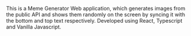 This is a Meme Generator Web application, which generates images from the public API and shows them randomly on the screen by syncing it with the bottom and top text respectively. Developed using React, Typescript and Vanilla Javascript.